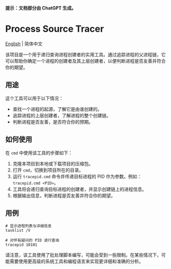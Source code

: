 **提示：文档部分由 ChatGPT 生成。**

# Process Source Tracer

[English](./README.md) | 简体中文

该项目是一个用于递归查询进程创建者的实用工具。通过追踪进程的父进程链，它可以帮助你确定一个进程的创建者及其上层创建者，以便判断进程是否友善并符合你的期望。

## 用途

这个工具可以用于以下情况：

- 查找一个进程的起源，了解它是由谁创建的。
- 追踪进程的上层创建者，了解进程的整个创建链。
- 判断进程是否友善，是否符合你的预期。

## 如何使用

在 `cmd` 中使用该工具的步骤如下：

1. 克隆本项目到本地或下载项目的压缩包。
2. 打开 `cmd`，切换到项目所在的目录。
3. 运行 `tracepid.cmd` 命令并传递目标进程的 PID 作为参数。例如：`tracepid.cmd <PID>`。
4. 工具将会递归查询目标进程的创建者，并显示创建链上的进程信息。
5. 根据输出信息，判断进程是否友善并符合你的期望。

## 用例

```shell
# 显示进程列表与详细信息
tasklist /V

# 对怀有疑问的 PID 进行查询
tracepid 10101
```

请注意，该工具使用了批处理脚本编写，可能会受到一些限制。在某些情况下，可能需要使用更高级的系统工具和编程语言来实现更详细和准确的分析。
